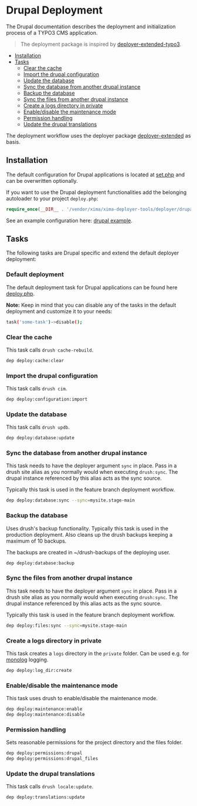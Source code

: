 # Drupal Deployment

The Drupal documentation describes the deployment and initialization process of a TYPO3 CMS application.

> The deployment package is inspired by [deployer-extended-typo3](https://github.com/sourcebroker/deployer-extended-typo3).

* [Installation](#installation)
* [Tasks](#tasks)
  + [Clear the cache](#clear-the-cache)
  + [Import the drupal configuration](#import-the-drupal-configuration)
  + [Update the database](#updat-the-database)
  + [Sync the database from another drupal instance](#sync-the-database-from-another-drupal-instance)
  + [Backup the database](#backup-the-database)
  + [Sync the files from another drupal instance](#sync-the-files-from-another-drupal-instance)
  + [Create a logs directory in private](#create-a-logs-directory-in-private)
  + [Enable/disable the maintenance mode](#enabledisable-the-maintenance-mode)
  + [Permission handling](#permission-handling)
  + [Update the drupal translations](#update-the-drupal-translations)


The deployment workflow uses the deployer package [deployer-extended](https://github.com/sourcebroker/deployer-extended) as basis. 

## Installation

The default configuration for Drupal applications is located at [set.php](../deployer/drupal/config/set.php) and can be overwritten optionally.

If you want to use the Drupal deployment functionalities add the belonging autoloader to your project `deploy.php`:

```php
require_once(__DIR__ . '/vendor/xima/xima-deployer-tools/deployer/drupal/autoload.php');
```

See an example configuration here: [drupal example](../deployer/drupal/example/).

## Tasks

The following tasks are Drupal specific and extend the default deployer deployment:

### Default deployment

The default deployment task for Drupal applications can be found here  [deploy.php](../deployer/drupal/task/deploy.php).

**Note:** Keep in mind that you can disable any of the tasks in the default deployment and customize it to your needs:

```bash
task('some-task')->disable();
```

### Clear the cache

This task calls `drush cache-rebuild`.

```bash
dep deploy:cache:clear
```

### Import the drupal configuration

This task calls `drush cim`.

```bash
dep deploy:configuration:import
```

### Update the database

This task calls `drush updb`.

```bash
dep deploy:database:update
```

### Sync the database from another drupal instance

This task needs to have the deployer argument `sync` in place. Pass in a drush site alias as you normally would when executing `drush:sync`. The drupal instance referenced by this alias acts as the sync source.

Typically this task is used in the feature branch deployment workflow.

```bash
dep deploy:database:sync --sync=mysite.stage-main
```

### Backup the database

Uses drush's backup functionality. Typically this task is used in the production deployment. Also cleans up the drush backups keeping a maximum of 10 backups.

The backups are created in ~/drush-backups of the deploying user.

```bash
dep deploy:database:backup
```

### Sync the files from another drupal instance

This task needs to have the deployer argument `sync` in place. Pass in a drush site alias as you normally would when executing `drush:sync`. The drupal instance referenced by this alias acts as the sync source.

Typically this task is used in the feature branch deployment workflow.

```bash
dep deploy:files:sync --sync=mysite.stage-main
```

### Create a logs directory in private

This task creates a `logs` directory in the `private` folder. Can be used e.g. for [monolog](https://www.drupal.org/project/monolog) logging.

```bash
dep deploy:log_dir:create
```

### Enable/disable the maintenance mode

This task uses drush to enable/disable the maintenance mode.

```bash
dep deploy:maintenance:enable
dep deploy:maintenance:disable
```

### Permission handling

Sets reasonable permissions for the project directory and the files folder.

```bash
dep deploy:permissions:drupal
dep deploy:permissions:drupal_files
```

### Update the drupal translations

This task calls `drush locale:update`.

```bash
dep deploy:translations:update
```
